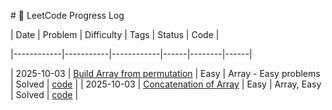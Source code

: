 \# 📘 LeetCode Progress Log



| Date       | Problem   | Difficulty | Tags | Status | Code |

|------------|-----------|------------|------|--------|------|



| 2025-10-03 | [Build Array from permutation](https://leetcode.com/problems/build-array-from-permutation/) | Easy | Array - Easy problems | Solved | [code](easy/build_array_from_permutation.py) |
| 2025-10-03 | [Concatenation of Array](https://leetcode.com/problems/concatenation-of-array/) | Easy | Array, Easy | Solved | [code](easy/concatenation_of_array.java) |
